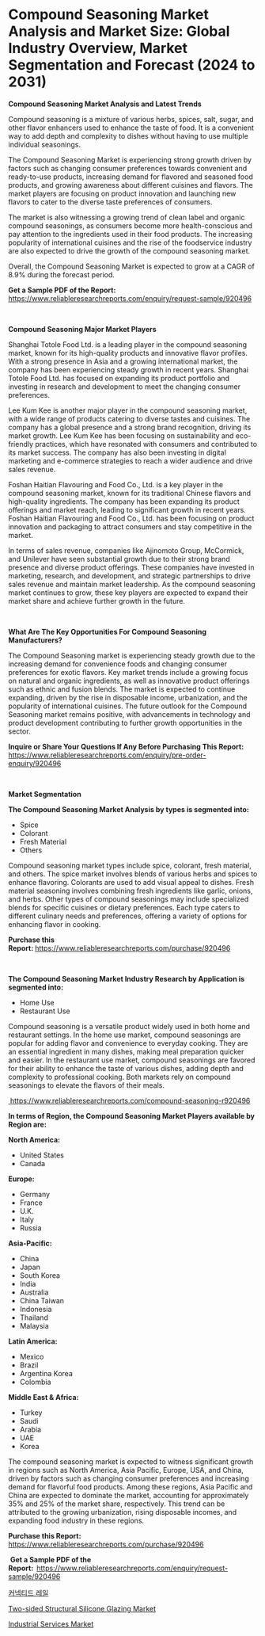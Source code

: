 <p><h1>Compound Seasoning Market Analysis and Market Size: Global Industry Overview, Market Segmentation and Forecast (2024 to 2031)</h1></p><p><strong>Compound Seasoning Market Analysis and Latest Trends</strong></p>
<p><p>Compound seasoning is a mixture of various herbs, spices, salt, sugar, and other flavor enhancers used to enhance the taste of food. It is a convenient way to add depth and complexity to dishes without having to use multiple individual seasonings.</p><p>The Compound Seasoning Market is experiencing strong growth driven by factors such as changing consumer preferences towards convenient and ready-to-use products, increasing demand for flavored and seasoned food products, and growing awareness about different cuisines and flavors. The market players are focusing on product innovation and launching new flavors to cater to the diverse taste preferences of consumers.</p><p>The market is also witnessing a growing trend of clean label and organic compound seasonings, as consumers become more health-conscious and pay attention to the ingredients used in their food products. The increasing popularity of international cuisines and the rise of the foodservice industry are also expected to drive the growth of the compound seasoning market.</p><p>Overall, the Compound Seasoning Market is expected to grow at a CAGR of 8.9% during the forecast period.</p></p>
<p><strong>Get a Sample PDF of the Report:&nbsp;</strong> <a href="https://www.reliableresearchreports.com/enquiry/request-sample/920496">https://www.reliableresearchreports.com/enquiry/request-sample/920496</a></p>
<p>&nbsp;</p>
<p><strong>Compound Seasoning Major Market Players</strong></p>
<p><p>Shanghai Totole Food Ltd. is a leading player in the compound seasoning market, known for its high-quality products and innovative flavor profiles. With a strong presence in Asia and a growing international market, the company has been experiencing steady growth in recent years. Shanghai Totole Food Ltd. has focused on expanding its product portfolio and investing in research and development to meet the changing consumer preferences.</p><p>Lee Kum Kee is another major player in the compound seasoning market, with a wide range of products catering to diverse tastes and cuisines. The company has a global presence and a strong brand recognition, driving its market growth. Lee Kum Kee has been focusing on sustainability and eco-friendly practices, which have resonated with consumers and contributed to its market success. The company has also been investing in digital marketing and e-commerce strategies to reach a wider audience and drive sales revenue.</p><p>Foshan Haitian Flavouring and Food Co., Ltd. is a key player in the compound seasoning market, known for its traditional Chinese flavors and high-quality ingredients. The company has been expanding its product offerings and market reach, leading to significant growth in recent years. Foshan Haitian Flavouring and Food Co., Ltd. has been focusing on product innovation and packaging to attract consumers and stay competitive in the market.</p><p>In terms of sales revenue, companies like Ajinomoto Group, McCormick, and Unilever have seen substantial growth due to their strong brand presence and diverse product offerings. These companies have invested in marketing, research, and development, and strategic partnerships to drive sales revenue and maintain market leadership. As the compound seasoning market continues to grow, these key players are expected to expand their market share and achieve further growth in the future.</p></p>
<p>&nbsp;</p>
<p><strong>What Are The Key Opportunities For Compound Seasoning Manufacturers?</strong></p>
<p><p>The Compound Seasoning market is experiencing steady growth due to the increasing demand for convenience foods and changing consumer preferences for exotic flavors. Key market trends include a growing focus on natural and organic ingredients, as well as innovative product offerings such as ethnic and fusion blends. The market is expected to continue expanding, driven by the rise in disposable income, urbanization, and the popularity of international cuisines. The future outlook for the Compound Seasoning market remains positive, with advancements in technology and product development contributing to further growth opportunities in the sector.</p></p>
<p><strong>Inquire or Share Your Questions If Any Before Purchasing This Report:</strong> <a href="https://www.reliableresearchreports.com/enquiry/pre-order-enquiry/920496">https://www.reliableresearchreports.com/enquiry/pre-order-enquiry/920496</a></p>
<p>&nbsp;</p>
<p><strong>Market Segmentation</strong></p>
<p><strong>The Compound Seasoning Market Analysis by types is segmented into:</strong></p>
<p><ul><li>Spice</li><li>Colorant</li><li>Fresh Material</li><li>Others</li></ul></p>
<p><p>Compound seasoning market types include spice, colorant, fresh material, and others. The spice market involves blends of various herbs and spices to enhance flavoring. Colorants are used to add visual appeal to dishes. Fresh material seasoning involves combining fresh ingredients like garlic, onions, and herbs. Other types of compound seasonings may include specialized blends for specific cuisines or dietary preferences. Each type caters to different culinary needs and preferences, offering a variety of options for enhancing flavor in cooking.</p></p>
<p><strong>Purchase this Report:&nbsp;</strong><a href="https://www.reliableresearchreports.com/purchase/920496">https://www.reliableresearchreports.com/purchase/920496</a></p>
<p>&nbsp;</p>
<p><strong>The Compound Seasoning Market Industry Research by Application is segmented into:</strong></p>
<p><ul><li>Home Use</li><li>Restaurant Use</li></ul></p>
<p><p>Compound seasoning is a versatile product widely used in both home and restaurant settings. In the home use market, compound seasonings are popular for adding flavor and convenience to everyday cooking. They are an essential ingredient in many dishes, making meal preparation quicker and easier. In the restaurant use market, compound seasonings are favored for their ability to enhance the taste of various dishes, adding depth and complexity to professional cooking. Both markets rely on compound seasonings to elevate the flavors of their meals.</p></p>
<p><a href="https://www.reliableresearchreports.com/compound-seasoning-r920496">&nbsp;https://www.reliableresearchreports.com/compound-seasoning-r920496</a></p>
<p><strong>In terms of Region, the Compound Seasoning Market Players available by Region are:</strong></p>
<p>
    <p> <strong> North America: </strong>
        <ul>
            <li>United States</li>
            <li>Canada</li>
        </ul>
        </p> 
    <p> <strong> Europe: </strong>
        <ul>
            <li>Germany</li>
            <li>France</li>
            <li>U.K.</li>
            <li>Italy</li>
            <li>Russia</li>
        </ul>
        </p> 
    <p> <strong> Asia-Pacific: </strong>
        <ul>
            <li>China</li>
            <li>Japan</li>
            <li>South Korea</li>
            <li>India</li>
            <li>Australia</li>
            <li>China Taiwan</li>
            <li>Indonesia</li>
            <li>Thailand</li>
            <li>Malaysia</li>
        </ul>
        </p> 
    <p> <strong> Latin America: </strong>
        <ul>
            <li>Mexico</li>
            <li>Brazil</li>
            <li>Argentina Korea</li>
            <li>Colombia</li>
        </ul>
        </p> 
    <p> <strong> Middle East & Africa: </strong>
        <ul>
            <li>Turkey</li>
            <li>Saudi</li>
            <li>Arabia</li>
            <li>UAE</li>
            <li>Korea</li>
        </ul>
    </p>
    </p>
<p><p>The compound seasoning market is expected to witness significant growth in regions such as North America, Asia Pacific, Europe, USA, and China, driven by factors such as changing consumer preferences and increasing demand for flavorful food products. Among these regions, Asia Pacific and China are expected to dominate the market, accounting for approximately 35% and 25% of the market share, respectively. This trend can be attributed to the growing urbanization, rising disposable incomes, and expanding food industry in these regions.</p></p>
<p><strong>Purchase this Report: </strong><a href="https://www.reliableresearchreports.com/purchase/920496">https://www.reliableresearchreports.com/purchase/920496</a></p>
<p>&nbsp;<strong>Get a Sample PDF of the Report:&nbsp;&nbsp;</strong><a href="https://www.reliableresearchreports.com/enquiry/request-sample/920496">https://www.reliableresearchreports.com/enquiry/request-sample/920496</a></p>
<p><strong></strong></p>
<p><p><a href="https://github.com/hxzi07639916/Market-Research-Report-List-2/blob/main/500961348449.md">커넥티드 레일</a></p><p><a href="https://issuu.com/reportprime-2/docs/two-sided-structural-silicone-glazing-market-size-">Two-sided Structural Silicone Glazing Market</a></p><p><a href="https://github.com/mabutironaldo/Market-Research-Report-List-4/blob/main/industrial-services-market.md">Industrial Services Market</a></p></p>